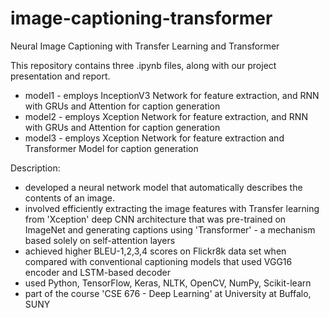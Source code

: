 # image-captioning-transformer
Neural Image Captioning with Transfer Learning and Transformer

This repository contains three .ipynb files, along with our project presentation and report.

- model1 - employs InceptionV3 Network for feature extraction, and RNN with GRUs and Attention for caption generation
- model2 - employs Xception Network for feature extraction, and RNN with GRUs and Attention for caption generation
- model3 - employs Xception Network for feature extraction and Transformer Model for caption generation

Description:
- developed a neural network model that automatically describes the contents of an image.
- involved efficiently extracting the image features with Transfer learning from 'Xception' deep CNN architecture that was pre-trained on ImageNet and generating captions using 'Transformer' - a mechanism based solely on self-attention layers
- achieved higher BLEU-1,2,3,4 scores on Flickr8k data set when compared with conventional captioning models that used VGG16 encoder and LSTM-based decoder
- used Python, TensorFlow, Keras, NLTK, OpenCV, NumPy, Scikit-learn
- part of the course 'CSE 676 - Deep Learning' at University at Buffalo, SUNY
